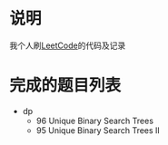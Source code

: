 # 说明
我个人刷[LeetCode](https://leetcode.com/problemset/all/)的代码及记录

# 完成的题目列表
- dp
  - 96 Unique Binary Search Trees
  - 95 Unique Binary Search Trees II

